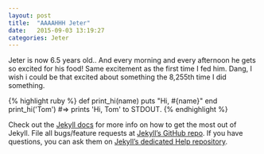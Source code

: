 ```yaml
---
layout: post
title:  "AAAAHHH Jeter"
date:   2015-09-03 13:19:27
categories: Jeter
---
```

Jeter is now 6.5 years old.. And every morning and every afternoon he gets so excited for his food! Same excitement as the first time I fed him. Dang, I wish i could be that excited about something the 8,255th time I did something. 

{% highlight ruby %}
def print_hi(name)
  puts "Hi, #{name}"
end
print_hi('Tom')
#=> prints 'Hi, Tom' to STDOUT.
{% endhighlight %}

Check out the [Jekyll docs][jekyll] for more info on how to get the most out of Jekyll. File all bugs/feature requests at [Jekyll’s GitHub repo][jekyll-gh]. If you have questions, you can ask them on [Jekyll’s dedicated Help repository][jekyll-help].

[jekyll]:      http://jekyllrb.com
[jekyll-gh]:   https://github.com/jekyll/jekyll
[jekyll-help]: https://github.com/jekyll/jekyll-help
